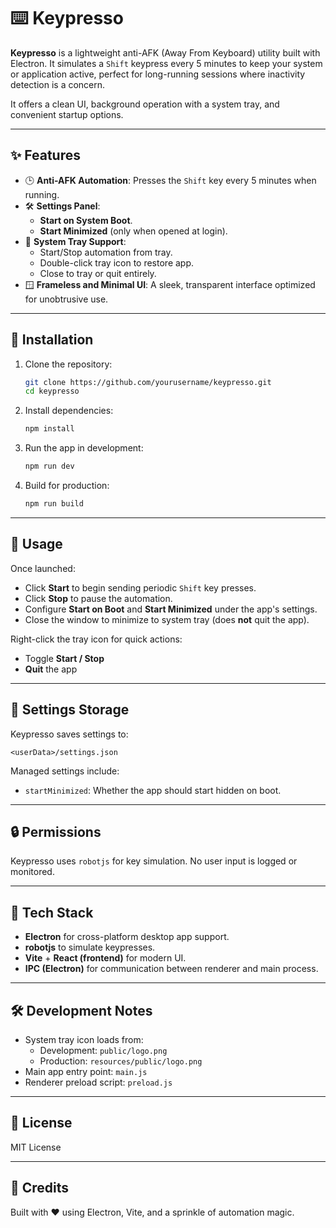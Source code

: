 # ⌨️ Keypresso

**Keypresso** is a lightweight anti-AFK (Away From Keyboard) utility built with Electron. It simulates a `Shift` keypress every 5 minutes to keep your system or application active, perfect for long-running sessions where inactivity detection is a concern.

It offers a clean UI, background operation with a system tray, and convenient startup options.

---

## ✨ Features

- 🕒 **Anti-AFK Automation**: Presses the `Shift` key every 5 minutes when running.
- 🛠️ **Settings Panel**:
  - **Start on System Boot**.
  - **Start Minimized** (only when opened at login).
- 🧳 **System Tray Support**:
  - Start/Stop automation from tray.
  - Double-click tray icon to restore app.
  - Close to tray or quit entirely.
- 🪟 **Frameless and Minimal UI**: A sleek, transparent interface optimized for unobtrusive use.

---

## 🧰 Installation

1. Clone the repository:

   ```bash
   git clone https://github.com/yourusername/keypresso.git
   cd keypresso
   ```

2. Install dependencies:

   ```bash
   npm install
   ```

3. Run the app in development:

   ```bash
   npm run dev
   ```

4. Build for production:

   ```bash
   npm run build
   ```

---

## 🚀 Usage

Once launched:

- Click **Start** to begin sending periodic `Shift` key presses.
- Click **Stop** to pause the automation.
- Configure **Start on Boot** and **Start Minimized** under the app's settings.
- Close the window to minimize to system tray (does **not** quit the app).

Right-click the tray icon for quick actions:
- Toggle **Start / Stop**
- **Quit** the app

---

## 📁 Settings Storage

Keypresso saves settings to:

```
<userData>/settings.json
```

Managed settings include:

- `startMinimized`: Whether the app should start hidden on boot.

---

## 🔒 Permissions

Keypresso uses `robotjs` for key simulation. No user input is logged or monitored.

---

## 🧪 Tech Stack

- **Electron** for cross-platform desktop app support.
- **robotjs** to simulate keypresses.
- **Vite** + **React (frontend)** for modern UI.
- **IPC (Electron)** for communication between renderer and main process.

---

## 🛠 Development Notes

- System tray icon loads from:
  - Development: `public/logo.png`
  - Production: `resources/public/logo.png`
- Main app entry point: `main.js`
- Renderer preload script: `preload.js`

---

## 📜 License

MIT License

---

## 🙌 Credits

Built with ❤️ using Electron, Vite, and a sprinkle of automation magic.
